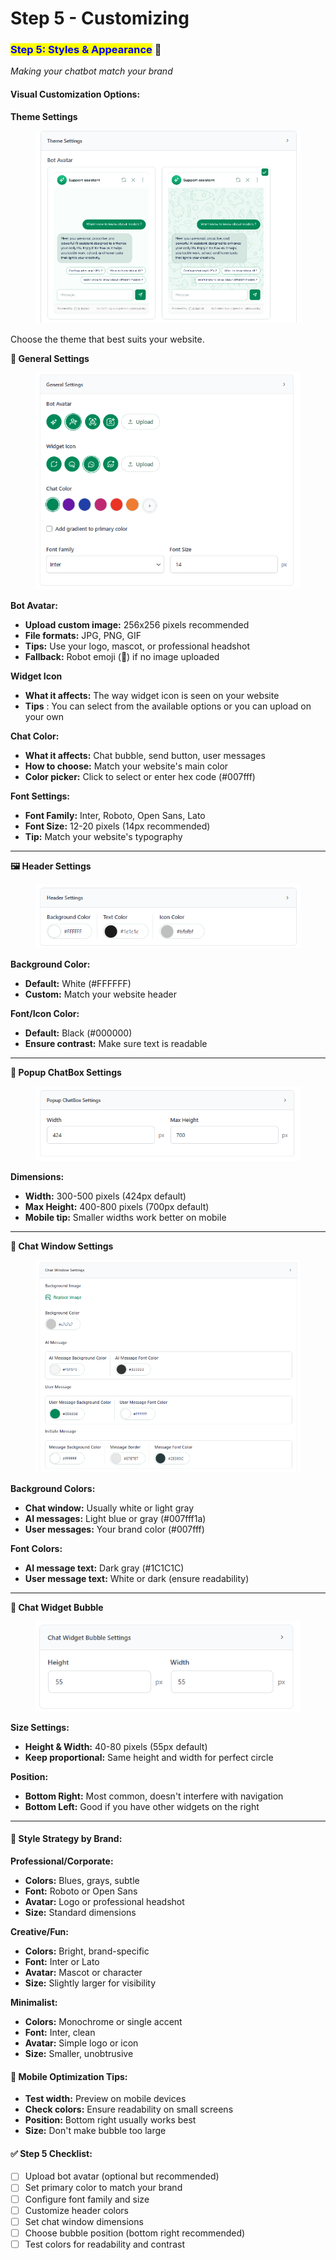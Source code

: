 # Step 5 - Customizing

### <mark style="color:blue;">Step 5: Styles & Appearance</mark> 🎨

_Making your chatbot match your brand_

#### **Visual Customization Options:**



**Theme Settings**

<figure><img src="../../.gitbook/assets/image.png" alt=""><figcaption></figcaption></figure>

Choose the theme that best suits your website.



**🎨 General Settings**

<figure><img src="../../.gitbook/assets/image (1).png" alt=""><figcaption></figcaption></figure>

**Bot Avatar:**

* **Upload custom image:** 256x256 pixels recommended
* **File formats:** JPG, PNG, GIF
* **Tips:** Use your logo, mascot, or professional headshot
* **Fallback:** Robot emoji (🤖) if no image uploaded

**Widget Icon**&#x20;

* **What it affects:** The way widget icon is seen on your website
* **Tips** : You can select from the available options or you can upload on your own

**Chat Color:**

* **What it affects:** Chat bubble, send button, user messages
* **How to choose:** Match your website's main color
* **Color picker:** Click to select or enter hex code (#007fff)

**Font Settings:**

* **Font Family:** Inter, Roboto, Open Sans, Lato
* **Font Size:** 12-20 pixels (14px recommended)
* **Tip:** Match your website's typography



***



**🖼️ Header Settings**

<figure><img src="../../.gitbook/assets/image (2).png" alt=""><figcaption></figcaption></figure>

**Background Color:**

* **Default:** White (#FFFFFF)
* **Custom:** Match your website header

**Font/Icon Color:**

* **Default:** Black (#000000)
* **Ensure contrast:** Make sure text is readable



***



**💬 Popup ChatBox Settings**

<figure><img src="../../.gitbook/assets/image (3).png" alt=""><figcaption></figcaption></figure>

**Dimensions:**

* **Width:** 300-500 pixels (424px default)
* **Max Height:** 400-800 pixels (700px default)
* **Mobile tip:** Smaller widths work better on mobile



***



**🎯 Chat Window Settings**

<figure><img src="../../.gitbook/assets/image (4).png" alt=""><figcaption></figcaption></figure>

**Background Colors:**

* **Chat window:** Usually white or light gray
* **AI messages:** Light blue or gray (#007fff1a)
* **User messages:** Your brand color (#007fff)

**Font Colors:**

* **AI message text:** Dark gray (#1C1C1C)
* **User message text:** White or dark (ensure readability)



***



**🔵 Chat Widget Bubble**

<figure><img src="../../.gitbook/assets/image (5).png" alt=""><figcaption></figcaption></figure>

**Size Settings:**

* **Height & Width:** 40-80 pixels (55px default)
* **Keep proportional:** Same height and width for perfect circle

**Position:**

* **Bottom Right:** Most common, doesn't interfere with navigation
* **Bottom Left:** Good if you have other widgets on the right



***



#### **🎨 Style Strategy by Brand:**

**Professional/Corporate:**

* **Colors:** Blues, grays, subtle
* **Font:** Roboto or Open Sans
* **Avatar:** Logo or professional headshot
* **Size:** Standard dimensions

**Creative/Fun:**

* **Colors:** Bright, brand-specific
* **Font:** Inter or Lato
* **Avatar:** Mascot or character
* **Size:** Slightly larger for visibility

**Minimalist:**

* **Colors:** Monochrome or single accent
* **Font:** Inter, clean
* **Avatar:** Simple logo or icon
* **Size:** Smaller, unobtrusive

#### **📱 Mobile Optimization Tips:**

* **Test width:** Preview on mobile devices
* **Check colors:** Ensure readability on small screens
* **Position:** Bottom right usually works best
* **Size:** Don't make bubble too large



#### **✅ Step 5 Checklist:**

* [ ] Upload bot avatar (optional but recommended)
* [ ] Set primary color to match your brand
* [ ] Configure font family and size
* [ ] Customize header colors
* [ ] Set chat window dimensions
* [ ] Choose bubble position (bottom right recommended)
* [ ] Test colors for readability and contrast
